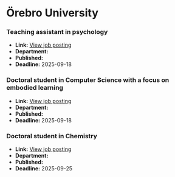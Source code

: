 # Örebro University

### Teaching assistant in psychology
- **Link:** [View job posting](https://www.oru.se/english/career/available-positions/job/?jid=20250269)
- **Department:** 
- **Published:** 
- **Deadline:** 2025-09-18

### Doctoral student in Computer Science with a focus on embodied learning
- **Link:** [View job posting](https://www.oru.se/english/career/available-positions/job/?jid=20250251)
- **Department:** 
- **Published:** 
- **Deadline:** 2025-09-18

### Doctoral student in Chemistry
- **Link:** [View job posting](https://www.oru.se/english/career/available-positions/job/?jid=20250270)
- **Department:** 
- **Published:** 
- **Deadline:** 2025-09-25

